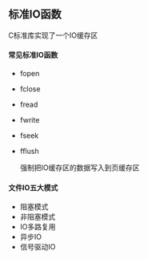 ## 标准IO函数

C标准库实现了一个IO缓存区

#### 常见标准IO函数

- fopen

- fclose

- fread

- fwrite

- fseek

- fflush

  强制把IO缓存区的数据写入到页缓存区

#### 文件IO五大模式

- 阻塞模式
- 非阻塞模式
- IO多路复用
- 异步IO
- 信号驱动IO